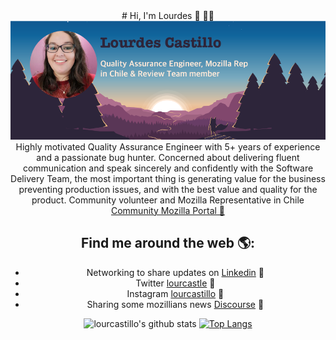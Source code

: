 <div align="center">
# Hi, I'm Lourdes 👋 👩‍💻
<img src="https://github.com/lourcastillo/lourcastillo/blob/master/newllca.png" alt="banner that says Lourdes Castillo - quality assurance engineer, mozilla rep in Chile and review team member alongside a cartoon illustration of Lourdes"> Highly motivated Quality Assurance Engineer with 5+ years of experience and a passionate bug hunter. Concerned about delivering fluent communication and speak sincerely and confidently with the Software Delivery Team, the most important thing is generating value for the business preventing production issues, and with the best value and quality for the product. Community volunteer and Mozilla Representative in Chile <a href="https://community.mozilla.org/people/lourcastillo/">Community Mozilla Portal 🌟</a>

## Find me around the web 🌎:
- Networking to share updates on <a href="https://www.linkedin.com/in/lourcastillo/">Linkedin</a> 💼
- Twitter <a href="https://www.twitter.com/lourcastle"> lourcastle</a> 💬
- Instagram <a href="https://www.instagram.com/lourcastillo"> lourcastillo</a> 🎀
- Sharing some mozillians news <a href="https://discourse.mozilla.org/u/lourcastillo/summary">Discourse</a> 🔭

![lourcastillo's github stats](https://github-readme-stats.vercel.app/api?username=lourcastillo&show_icons=true&hide=[%22issues%22])
[![Top Langs](https://github-readme-stats.vercel.app/api/top-langs/?username=lourcastillo&theme=buefy&layout=compact)](https://github.com/lourcastillo/github-readme-stats)
</div>
